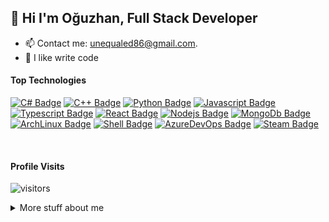 ## 🍋 Hi I'm Oğuzhan, Full Stack Developer

- 📫 Contact me: unequaled86@gmail.com.
- 🐒 I like write code

#### Top Technologies

[![C# Badge](https://img.shields.io/badge/C%23-239120?style=for-the-badge&labelColor=black&logo=c-sharp&logoColor=white)](#)
[![C++ Badge](https://img.shields.io/badge/C%2B%2B-00599C?style=for-the-badge&labelColor=black&logo=c%2B%2B&logoColor=white)](#)
[![Python Badge](https://img.shields.io/badge/Python-3776AB?style=for-the-badge&labelColor=black&logo=python&logoColor=white)](#)
[![Javascript Badge](https://img.shields.io/badge/-Javascript-F0DB4F?style=for-the-badge&labelColor=black&logo=javascript&logoColor=F0DB4F)](#)
[![Typescript Badge](https://img.shields.io/badge/-Typescript-007acc?style=for-the-badge&labelColor=black&logo=typescript&logoColor=007acc)](#)
[![React Badge](https://img.shields.io/badge/-React-61DBFB?style=for-the-badge&labelColor=black&logo=react&logoColor=61DBFB)](#)
[![Nodejs Badge](https://img.shields.io/badge/-Nodejs-3C873A?style=for-the-badge&labelColor=black&logo=node.js&logoColor=3C873A)](#)
[![MongoDb Badge](https://img.shields.io/badge/-GraphQl-e535ab?style=for-the-badge&labelColor=black&logo=node.js&logoColor=e535ab)](#)
[![ArchLinux Badge](https://img.shields.io/badge/Arch_Linux-1793D1?style=for-the-badge&labelColor=black&logo=arch-linux&logoColor=white)](#)
[![Shell Badge](https://img.shields.io/badge/Shell_Script-121011?style=for-the-badge&labelColor=black&logo=gnu-bash&logoColor=white)](#)
[![AzureDevOps Badge](https://img.shields.io/badge/Azure_DevOps-0078D7?style=for-the-badge&labelColor=black&logo=azure-devops&logoColor=white)](#)
[![Steam Badge](https://img.shields.io/badge/Steam-000000?style=for-the-badge&labelColor=black&logo=steam&logoColor=white)](#)

<br />


#### Profile Visits 

![visitors](https://visitor-badge.glitch.me/badge?page_id=kediboregi.kediboregi)

<details>
<summary>
  More stuff about me
</summary>

<br >

#### Github Stats

![kediboregi's github stats](https://github-readme-stats.vercel.app/api?username=kediboregi&count_private=true&theme=tokyonight)

<br >

![kediboregi's github top langs](https://github-readme-stats.vercel.app/api/top-langs/?username=kediboregi&theme=tokyonight)

</details>
